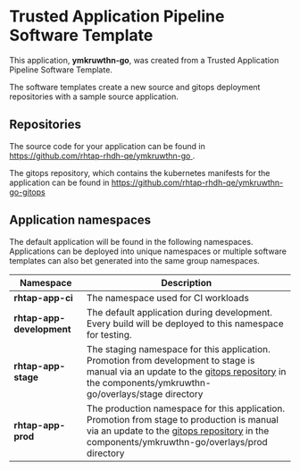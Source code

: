 # Trusted Application Pipeline Software Template

This application, **ymkruwthn-go**, was created from a Trusted Application Pipeline Software Template.

The software templates create a new source and gitops deployment repositories with a sample source application. 

## Repositories

The source code for your application can be found in [https://github.com/rhtap-rhdh-qe/ymkruwthn-go ](https://github.com/rhtap-rhdh-qe/ymkruwthn-go ).
 
The gitops repository, which contains the kubernetes manifests for the application can be found in 
[https://github.com/rhtap-rhdh-qe/ymkruwthn-go-gitops ](https://github.com/rhtap-rhdh-qe/ymkruwthn-go-gitops ) 

## Application namespaces 

The default application will be found in the following namespaces. Applications can be deployed into unique namespaces or multiple software templates can also bet generated into the same group namespaces.  

|  Namespace   |  Description   |  
| -------- | -------- |
| **rhtap-app-ci** | The namespace used for CI workloads |
| **rhtap-app-development** | The default application during development. Every build will be deployed to this namespace for testing. |
| **rhtap-app-stage** | The staging namespace for this application. Promotion from development to stage is manual via an update to the [gitops repository](https://github.com/rhtap-rhdh-qe/ymkruwthn-go-gitops ) in the components/ymkruwthn-go/overlays/stage directory |
| **rhtap-app-prod** | The production namespace for this application. Promotion from stage to production is manual via an update to the [gitops repository](https://github.com/rhtap-rhdh-qe/ymkruwthn-go-gitops ) in the components/ymkruwthn-go/overlays/prod directory |